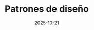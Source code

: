 ---
layout: post
title: "Patrones de diseño"
date:   2025-10-21
categories: design patterns
permalink: /:categories/:year/:month/:day
---